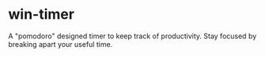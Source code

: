 # win-timer
A "pomodoro" designed timer to keep track of productivity. Stay focused by breaking apart your useful time.

